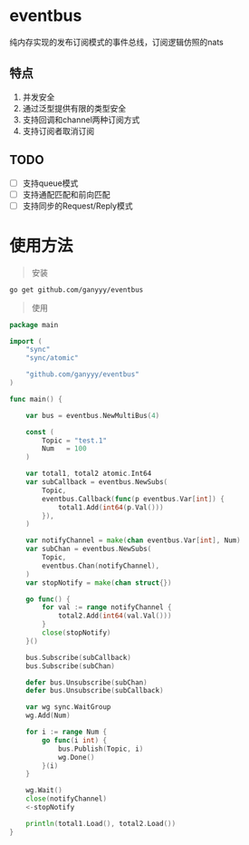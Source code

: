 # eventbus
纯内存实现的发布订阅模式的事件总线，订阅逻辑仿照的nats

## 特点

1. 并发安全
2. 通过泛型提供有限的类型安全
3. 支持回调和channel两种订阅方式
4. 支持订阅者取消订阅



## TODO

- [ ] 支持queue模式
- [ ] 支持通配匹配和前向匹配
- [ ] 支持同步的Request/Reply模式

# 使用方法

> 安装

```
go get github.com/ganyyy/eventbus
```

> 使用

```go
package main

import (
	"sync"
	"sync/atomic"

	"github.com/ganyyy/eventbus"
)

func main() {

	var bus = eventbus.NewMultiBus(4)

	const (
		Topic = "test.1"
		Num   = 100
	)

	var total1, total2 atomic.Int64
	var subCallback = eventbus.NewSubs(
		Topic,
		eventbus.Callback(func(p eventbus.Var[int]) {
			total1.Add(int64(p.Val()))
		}),
	)

	var notifyChannel = make(chan eventbus.Var[int], Num)
	var subChan = eventbus.NewSubs(
		Topic,
		eventbus.Chan(notifyChannel),
	)
	var stopNotify = make(chan struct{})

	go func() {
		for val := range notifyChannel {
			total2.Add(int64(val.Val()))
		}
		close(stopNotify)
	}()

	bus.Subscribe(subCallback)
	bus.Subscribe(subChan)

	defer bus.Unsubscribe(subChan)
	defer bus.Unsubscribe(subCallback)

	var wg sync.WaitGroup
	wg.Add(Num)

	for i := range Num {
		go func(i int) {
			bus.Publish(Topic, i)
			wg.Done()
		}(i)
	}

	wg.Wait()
	close(notifyChannel)
	<-stopNotify

	println(total1.Load(), total2.Load())
}

```